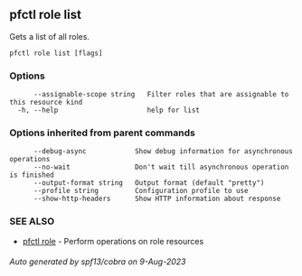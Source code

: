 ## pfctl role list

Gets a list of all roles.

```
pfctl role list [flags]
```

### Options

```
      --assignable-scope string   Filter roles that are assignable to this resource kind
  -h, --help                      help for list
```

### Options inherited from parent commands

```
      --debug-async            Show debug information for asynchronous operations
      --no-wait                Don't wait till asynchronous operation is finished
      --output-format string   Output format (default "pretty")
      --profile string         Configuration profile to use
      --show-http-headers      Show HTTP information about response
```

### SEE ALSO

* [pfctl role](pfctl_role.md)	 - Perform operations on role resources

###### Auto generated by spf13/cobra on 9-Aug-2023
